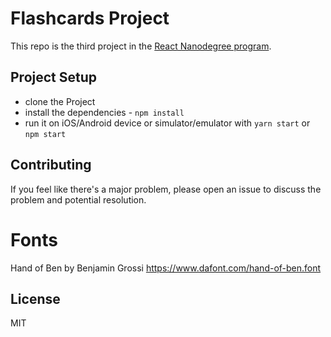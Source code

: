 # Flashcards Project

This repo is the third project in the [React Nanodegree program](https://www.udacity.com/course/react-nanodegree--nd019).

## Project Setup

* clone the Project
* install the dependencies - `npm install`
* run it on iOS/Android device or simulator/emulator with `yarn start` or `npm start`

## Contributing

If you feel like there's a major problem, please open an issue to discuss the problem and potential resolution.

# Fonts
Hand of Ben by Benjamin Grossi
https://www.dafont.com/hand-of-ben.font

## License

MIT